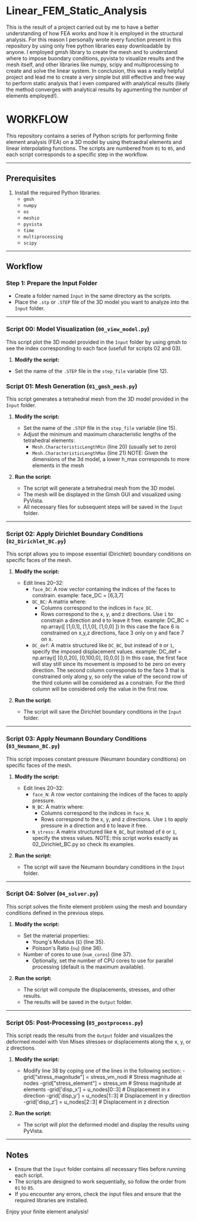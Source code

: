 # Linear_FEM_Static_Analysis

This is the result of a project carried out by me to have a better understanding of how FEA works and how it is employed in the structural analysis. For this reason I personally wrote every function present in this repository by using only free python libraries easy downloadable by anyone. I employed gmsh library to create the mesh and to understand where to impose buondary conditions, pyvista to visualize results and the mesh itself, and other libraries like numpy, scipy and multiprocessing to create and solve the linear system. In conclusion, this was a really helpful project and lead me to create a very simple but still effective and free way to perform static analysis that I even compared with analytical results (likely the method converges with analytical results by agumenting the number of elements employed!).

# WORKFLOW
This repository contains a series of Python scripts for performing finite element analysis (FEA) on a 3D model by using thetraedral elements and linear interpolating functions. The scripts are numbered from `01` to `05`, and each script corresponds to a specific step in the workflow.

---

## Prerequisites

1. Install the required Python libraries:
   - `gmsh`
   - `numpy`
   - `os`
   - `meshio`
   - `pyvista`
   - `time`
   - `multiprocessing`
   - `scipy`
   
---

## Workflow

### Step 1: Prepare the Input Folder
- Create a folder named `Input` in the same directory as the scripts.
- Place the `.stp` or `.STEP` file of the 3D model you want to analyze into the `Input` folder.

---
### Script 00: Model Visualization (`00_view_model.py`)
This script plot the 3D model provided in the `Input` folder by using gmsh to see the index corresponding to each face (usefull for scripts 02 and 03).

1. **Modify the script:**
  - Set the name of the `.STEP` file in the `step_file` variable (line 12).

### Script 01: Mesh Generation (`01_gmsh_mesh.py`)
This script generates a tetrahedral mesh from the 3D model provided in the `Input` folder.

1. **Modify the script:**
   - Set the name of the `.STEP` file in the `step_file` variable (line 15).
   - Adjust the minimum and maximum characteristic lengths of the tetrahedral elements:
     - `Mesh.CharacteristicLengthMin` (line 20) (usually set to zero)
     - `Mesh.CharacteristicLengthMax` (line 21)
     NOTE: Given the dimensions of the 3d model, a lower h_max corresponds to more elements in the mesh

2. **Run the script:**
   - The script will generate a tetrahedral mesh from the 3D model.
   - The mesh will be displayed in the Gmsh GUI and visualized using PyVista.
   - All necessary files for subsequent steps will be saved in the `Input` folder.

---

### Script 02: Apply Dirichlet Boundary Conditions (`02_Dirichlet_BC.py`)
This script allows you to impose essential (Dirichlet) boundary conditions on specific faces of the mesh.

1. **Modify the script:**
   - Edit lines 20–32:
     - `face_DC`: A row vector containing the indices of the faces to constrain.
         example: face_DC = [6,3,7]
     - `DC_BC`: A matrix where:
       - Columns correspond to the indices in `face_DC`.
       - Rows correspond to the x, y, and z directions. Use `1` to constrain a direction and `0` to leave it free.
         example: DC_BC = np.array([
                                    [1,0,1],
                                    [1,1,0],
                                    [1,0,0]
                                ])
         In this case the face 6 is constrained on x,y,z directions, face 3 only on y and face 7 on x.
     - `DC_def`: A matrix structured like `DC_BC`, but instead of `0` or `1`, specify the imposed displacement values.
         example: DC_def = np.array([
                                    [0,0,20],
                                    [0,100,0],
                                    [0,0,0]
                                ])
         In this case, the first face will stay still since its movement is imposed to be zero on every direction.
         The second column corresponds to the face 3 that is constrained only along y, so only the value of the second row of the            third column will be considered as a constrain. For the third column will be considered only the value in the first row.

2. **Run the script:**
   - The script will save the Dirichlet boundary conditions in the `Input` folder.

---

### Script 03: Apply Neumann Boundary Conditions (`03_Neumann_BC.py`)
This script imposes constant pressure (Neumann boundary conditions) on specific faces of the mesh.

1. **Modify the script:**
   - Edit lines 20–32:
     - `face_N`: A row vector containing the indices of the faces to apply pressure.
     - `N_BC`: A matrix where:
       - Columns correspond to the indices in `face_N`.
       - Rows correspond to the x, y, and z directions. Use `1` to apply pressure in a direction and `0` to leave it free.
     - `N_stress`: A matrix structured like `N_BC`, but instead of `0` or `1`, specify the stress values.
     NOTE: this script works exactly as 02_Dirichlet_BC.py so check its examples.

2. **Run the script:**
   - The script will save the Neumann boundary conditions in the `Input` folder.

---

### Script 04: Solver (`04_solver.py`)
This script solves the finite element problem using the mesh and boundary conditions defined in the previous steps.

1. **Modify the script:**
   - Set the material properties:
     - Young's Modulus (`E`) (line 35).
     - Poisson's Ratio (`nu`) (line 36).
   - Number of cores to use (`num_cores`) (line 37).
     - Optionally, set the number of CPU cores to use for parallel processing (default is the maximum available).

2. **Run the script:**
   - The script will compute the displacements, stresses, and other results.
   - The results will be saved in the `Output` folder.

---

### Script 05: Post-Processing (`05_postprocess.py`)
This script reads the results from the `Output` folder and visualizes the deformed model with Von Mises stresses or displacements along the x, y, or z directions.

1. **Modify the script:**
   - Modify line 38 by coping one of the lines in the following section:
        -grid["stress_magnitude"] = stress_vm_nodi  # Stress magnitude at nodes
        -grid["stress_element"] = stress_vm  # Stress magnitude at elements
        -grid['disp_x'] = u_nodes[0::3]  # Displacement in x direction
        -grid['disp_y'] = u_nodes[1::3]  # Displacement in y direction
        -grid['disp_z'] = u_nodes[2::3]  # Displacement in z direction

2. **Run the script:**
   - The script will plot the deformed model and display the results using PyVista.

---

## Notes
- Ensure that the `Input` folder contains all necessary files before running each script.
- The scripts are designed to work sequentially, so follow the order from `01` to `05`.
- If you encounter any errors, check the input files and ensure that the required libraries are installed.

Enjoy your finite element analysis!
